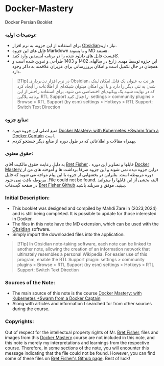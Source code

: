 # Docker-Mastery
Docker Persian Booklet
### توضیحات اولیه:
- برای استفاده از این جزوه، به نرم افزار [Obsidian](https://obsidian.md/download)نیاز دارید.
- فایل های این جزوه Markdown و با پسوند MD هستند.
- کافیست فایل های دانلود شده را در برنامه آبسیدین وارد کنید. 
-  این جزوه توسط مهدی زارع در سالهای 1402 و 1403 طراحی و تدوین شده است و همچنان در حال تکمیل است و امکان بروزرسانی برای عزیزان علاقمند به داکر وجود دارد.

> [!Tip] در نرم افزار نت‌برداری Obsidian، هر نت به عنوان یک فایل امکان لینک شدن به نتی دیگر را دارد و با این امکان میتوان شبکه‌ای از اطلاعات را ایجاد کرد که در نهایت شبیه یک ویکیپدیای اختصاصی می شود.
> برای استفاده راحتتر از این برنامه پلاگین RTL Support را فعال کنید:
settings > community plugins > Browse > RTL Support (by esm)
settings > Hotkeys > RTL Support: Switch Text Direction
### منابع جزوه:
- منبع اصلی این جزوه دوره [Docker Mastery: with Kubernetes +Swarm from a Docker Captain](https://www.udemy.com/course/docker-mastery/) است.
- بهمراه مقالات و اطلاعاتی که در طول دوره از منابع دیگر جستجو کردم.
### حقوق معنوی:
به دلیل رعایت حقوق مالکیت آقای [Bret Fisher](https://github.com/BretFisher) ، فایلها و تصاویر این دوره [Docker Mastery](https://www.udemy.com/course/docker-mastery/) دراین جزوه دیده نمی شوند و این جزوه صرفا برداشت ها و آموخته های من از دوره مربوطه است. بنابراین در بخشهایی از جزوه با این پیام مواجه می شوید که فایل مربوطه یافت نمی شود .File could not be found.
البته بخشی از این فایلها را میتوانید در صفحه گیت‌هاب [Bret Fisher Github](https://github.com/BretFisher/udemy-docker-mastery) ببینید.
موفق و سربلند باشید.

### Initial Description:
- This booklet was designed and compiled by Mahdi Zare in (2023,2024) and is still being completed. It is possible to update for those interested in Docker.
- The files in this note have the MD extension, which can be used with the [Obsidian](https://obsidian.md/download) software.
- Simply import the downloaded files into the application.

> [!Tip] In Obsidian note-taking software, each note can be linked to another note, allowing the creation of an information network that ultimately resembles a personal Wikipedia. For easier use of this program, enable the RTL Support plugin: settings > community plugins > Browse > RTL Support (by esm) settings > Hotkeys > RTL Support: Switch Text Direction

### Sources of the Note:
- The main source of this note is the course [Docker Mastery: with Kubernetes +Swarm from a Docker Captain](https://www.udemy.com/course/docker-mastery/)
- Along with articles and information I searched for from other sources during the course.
### Copyrights:
Out of respect for the intellectual property rights of Mr. [Bret Fisher](https://github.com/BretFisher), files and images from this [Docker Mastery](https://www.udemy.com/course/docker-mastery/) course are not included in this note, and this note is merely my interpretations and learnings from the respective course. Therefore, in some sections of the note, you will encounter this message indicating that the file could not be found. However, you can find some of these files on [Bret Fisher's Github page](https://github.com/BretFisher/udemy-docker-mastery). 
Best of luck!